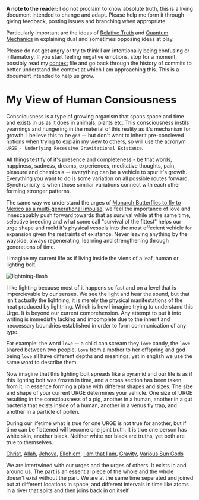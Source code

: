 

**A note to the reader:**
I do not proclaim to know absolute truth, this is a living document intended to change and adapt.  Please help me form it through giving feedback, posting issues and branching when appropriate.  

Particularly important are the ideas of [Relative Truth](https://en.wikipedia.org/wiki/Relativism) and [Quantum Mechanics](https://en.wikipedia.org/wiki/Quantum_mechanics) in explaining dual and sometimes opposing ideas at play.

Please do not get angry or try to think I am intentionally being confusing or inflamatory. If you start feeling negative emotions, stop for a moment, possibly read my [context](./context.md) file and go back through the history of commits to better understand the context at which I am approaching this. This is a document intended to help us grow.

# My View of Human Consiousness
Consciousness is a type of growing organism that spans space and time and exists in us as it does in animals, plants etc.  This consciousness instils yearnings and hungering in the material of this reality as it's mechanism for growth.  I believe this to be `god` -- but don't want to inherit pre-concieved notions when trying to explain my view to others, so will use the acronym `URGE - Underlying Recessive Gravitational Existance`. 

All things testify of it's presence and completeness - be that words, happiness, sadness, dreams, experiences, meditative thoughts, pain, pleasure and chemicals -- everything can be a vehicle to spur it's growth. Everything you want to do is some variation on all possible routes forward.  Synchronicity is when those similiar variations connect with each other forming stronger patterns.

The same way we understand the urges of [Monarch Butterflies to fly to Mexico as a multi-generational impulse](https://en.wikipedia.org/wiki/Monarch_butterfly), we feel the importance of love and innescapably push forward towards that as survival while at the same time, selective breeding and what some call "survival of the fittest" helps our urge shape and mold it's physical vessels into the most effecient vehicle for expansion given the restraints of existance.  Never leaving anything by the wayside, always regenerating, learning and strengthening through generations of time.  

I imagine my current life as if living inside the viens of a leaf, human or lighting bolt.

![lightning-flash](https://www.mountwashington.org/uploads/flash-sequence.gif)

I like lighting because most of it happens so fast and on a level that is impercievable by our senses.  We see the light and hear the sound, but that isn't actually the lightning, it is merely the physical manifestations of the heat produced by lightning.  Which is how I imagine trying to understand this Urge. It is beyond our current comprehension.  Any attempt to put it into writing is immediatly lacking and imcomplete due to the inherit and neccessary boundries established in order to form communication of any type.

For example: the word `love` -- a child can scream they `love` candy, the `love` shared between two people, `love` from a mother to her offspring and god being `love` all have different depths and meanings, yet in english we use the same word to describe them. 

Now imagine that this lighting bolt spreads like a pyramid and our life is as if this lighting bolt was frozen in time, and a cross section has been taken from it.  In essence forming a plane with different shapes and sizes.  The size and shape of your current URGE determines your vehicle.  One size of URGE resulting in the consciousness of a pig, another in a human, another in a gut bacteria that exists inside of a human, another in a venus fly trap, and another in a particle of pollen.

During our lifetime what is true for one URGE is not true for another, but if time can be flattened will become one joint truth. It is true one person has white skin, another black.  Neither white nor black are truths, yet both are true to themselves.

[Christ](https://en.wikipedia.org/wiki/Jesus), [Allah](https://en.wikipedia.org/wiki/Allah), [Jehova](https://en.wikipedia.org/wiki/Jehovah), [Ellohiem](https://en.wikipedia.org/wiki/Elohim), [I am that I am](https://en.wikipedia.org/wiki/I_Am_that_I_Am), [Gravity](https://touchysubjects.wordpress.com/2016/01/25/gravity-is-love-love-is-gravity/), [Various Sun Gods](https://en.wikipedia.org/wiki/List_of_solar_deities) 

We are intertwined with our urges and the urges of others.  It exists in and around us. The part is an essential piece of the whole and the whole doesn't exist without the part. We are at the same time seperated and joined but at different locations in space, and different intervals in time like atoms in a river that splits and then joins back in on itself.
